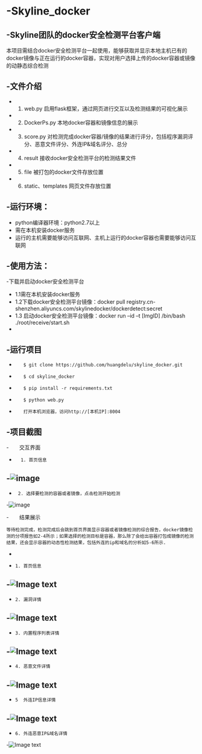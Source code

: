 -Skyline_docker
===
-Skyline团队的docker安全检测平台客户端
---
 本项目需结合docker安全检测平台一起使用，能够获取并显示本地主机已有的docker镜像与正在运行的docker容器，实现对用户选择上传的docker容器或镜像的动静态综合检测  

-文件介绍
---
-	1. web.py    启用flask框架，通过网页进行交互以及检测结果的可视化展示
-	2. DockerPs.py    本地docker容器和镜像信息的展示
-    3. score.py  对检测完成docker容器/镜像的结果进行评分，包括程序漏洞评分、恶意文件评分、外连IP&域名评分、总分
-    4. result     接收docker安全检测平台的检测结果文件
-    5. file       被打包的docker文件存放位置
-    6. static、templates    网页文件存放位置


-运行环境：
---
- python编译器环境：python2.7以上
-	需在本机安装docker服务 
-	运行的主机需要能够访问互联网、主机上运行的docker容器也需要能够访问互联网  

-使用方法：
---
-下载并启动docker安全检测平台
-    1.1需在本机安装docker服务  
-    1.2下载docker安全检测平台镜像：docker pull registry.cn-shenzhen.aliyuncs.com/skylinedocker/dockerdetect:secret  
-    1.3 启动docker安全检测平台镜像：docker run –id –t [ImgID] /bin/bash ./root/receive/start.sh
-

-运行项目
----
-        $ git clone https://github.com/huangdelu/skyline_docker.git
-        $ cd skyline_docker
-        $ pip install -r requirements.txt
-        $ python web.py
-        打开本机浏览器，访问http://[本机IP]:8004  

-项目截图<br>  
---

-&emsp;&emsp;交互界面

-       1. 首页信息
-![image](https://github.com/huangdelu/skyline_docker/blob/master/img_folder/index.png)
-  
-      2. 选择要检测的容器或者镜像，点击检测开始检测
-![image](https://github.com/huangdelu/skyline_docker/blob/master/img_folder/chose.png)   


-&emsp;&emsp;结果展示</br>


    等待检测完成，检测完成后会跳到首页界面显示容器或者镜像检测的综合报告，docker镜像检测的分项报告如2-4所示；如果选择的检测目标是容器，那么除了会给出容器打包成镜像的检测结果，还会显示容器的动态性检测结果，包括外连的ip和域名的分析如5-6所示.   
-
-     1. 首页信息
-![Image text](https://github.com/huangdelu/skyline_docker/blob/master/img_folder/indexinfo.png)
-  
-     2. 漏洞详情   
-![Image text](https://github.com/huangdelu/skyline_docker/blob/master/img_folder/cveinfo.png)   
-  
-     3. 内置程序列表详情     
-![Image text](https://github.com/huangdelu/skyline_docker/blob/master/img_folder/program.png)   
- 
-     4. 恶意文件详情  
-![Image text](https://github.com/huangdelu/skyline_docker/blob/master/img_folder/evilfile.png)  
-   
-     5  外连IP信息详情  
-![Image text](https://github.com/huangdelu/skyline_docker/blob/master/img_folder/ipinfo.png)   
-
-     6. 外连恶意IP&域名详情 
-![Image text](https://github.com/huangdelu/skyline_docker/blob/master/img_folder/evilip.png) 
